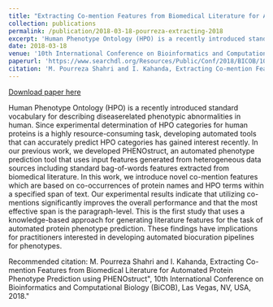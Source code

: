 ```yaml
---
title: "Extracting Co-mention Features from Biomedical Literature for Automated Protein Phenotype Prediction using PHENOstruct"
collection: publications
permalink: /publication/2018-03-18-pourreza-extracting-2018
excerpt: 'Human Phenotype Ontology (HPO) is a recently introduced standard vocabulary for describing diseaserelated phenotypic abnormalities in human. Since experimental determination of HPO categories for human proteins is a highly resource-consuming task, developing automated tools that can accurately predict HPO categories has gained interest recently. In our previous work, we developed PHENOstruct, an automated phenotype prediction tool that uses input features generated from heterogeneous data sources including standard bag-of-words features extracted from biomedical literature. In this work, we introduce novel co-mention features which are based on co-occurrences of protein names and HPO terms within a specified span of text. Our experimental results indicate that utilizing co-mentions significantly improves the overall performance and that the most effective span is the paragraph-level. This is the first study that uses a knowledge-based approach for generating literature features for the task of automated protein phenotype prediction. These findings have implications for practitioners interested in developing automated biocuration pipelines for phenotypes.'
date: 2018-03-18
venue: '10th International Conference on Bioinformatics and Computational Biology (BiCoB) 2018'
paperurl: 'https://www.searchdl.org/Resources/Public/Conf/2018/BICOB/1027.pdf'
citation: 'M. Pourreza Shahri and I. Kahanda, Extracting Co-mention Features from Biomedical Literature for Automated Protein Phenotype Prediction using PHENOstruct&quot;, 10th International Conference on Bioinformatics and Computational Biology (BiCOB), Las Vegas, NV, USA, 2018.&quot;'
---
```


<a href='https://www.searchdl.org/Resources/Public/Conf/2018/BICOB/1027.pdf'>Download paper here</a>

Human Phenotype Ontology (HPO) is a recently introduced standard vocabulary for describing diseaserelated phenotypic abnormalities in human. Since experimental determination of HPO categories for human proteins is a highly resource-consuming task, developing automated tools that can accurately predict HPO categories has gained interest recently. In our previous work, we developed PHENOstruct, an automated phenotype prediction tool that uses input features generated from heterogeneous data sources including standard bag-of-words features extracted from biomedical literature. In this work, we introduce novel co-mention features which are based on co-occurrences of protein names and HPO terms within a specified span of text. Our experimental results indicate that utilizing co-mentions significantly improves the overall performance and that the most effective span is the paragraph-level. This is the first study that uses a knowledge-based approach for generating literature features for the task of automated protein phenotype prediction. These findings have implications for practitioners interested in developing automated biocuration pipelines for phenotypes.

Recommended citation: M. Pourreza Shahri and I. Kahanda, Extracting Co-mention Features from Biomedical Literature for Automated Protein Phenotype Prediction using PHENOstruct", 10th International Conference on Bioinformatics and Computational Biology (BiCOB), Las Vegas, NV, USA, 2018."